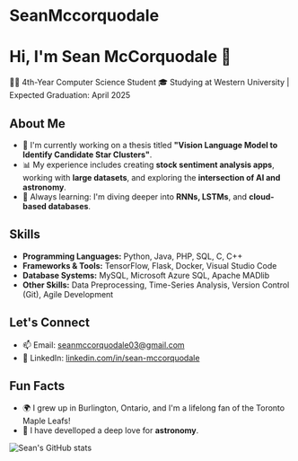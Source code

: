 # SeanMccorquodale

# Hi, I'm Sean McCorquodale 👋
👨‍💻 4th-Year Computer Science Student 
🎓 Studying at Western University | Expected Graduation: April 2025  

## About Me
- 🌌 I'm currently working on a thesis titled **"Vision Language Model to Identify Candidate Star Clusters"**.
- 📊 My experience includes creating **stock sentiment analysis apps**, working with **large datasets**, and exploring the **intersection of AI and astronomy**.
- 🌱 Always learning: I'm diving deeper into **RNNs, LSTMs**, and **cloud-based databases**.

## Skills
- **Programming Languages:** Python, Java, PHP, SQL, C, C++
- **Frameworks & Tools:** TensorFlow, Flask, Docker, Visual Studio Code
- **Database Systems:** MySQL, Microsoft Azure SQL, Apache MADlib
- **Other Skills:** Data Preprocessing, Time-Series Analysis, Version Control (Git), Agile Development

## Let's Connect
- 📫 Email: [seanmccorquodale03@gmail.com](mailto:seanmccorquodale03@gmail.com)
- 💼 LinkedIn: [linkedin.com/in/sean-mccorquodale](https://linkedin.com/in/sean-mccorquodale)

## Fun Facts
- 🌍 I grew up in Burlington, Ontario, and I'm a lifelong fan of the Toronto Maple Leafs!
- 🔭 I have develloped a deep love for **astronomy**.

![Sean's GitHub stats](https://github-readme-stats.vercel.app/api?username=yourusername&show_icons=true&theme=radical)
